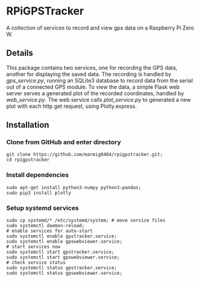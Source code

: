 # RPiGPSTracker

A collection of services to record and view gps data on a Raspberry Pi Zero W.

## Details

This package contains two services, one for recording the GPS data, another for displaying the saved data. The recording is handled by *gps_service.py*, running an SQLite3 database to record data from the serial out of a connected GPS module. To view the data, a simple Flask web server serves a generated plot of the recorded coordinates, handled by *web_service.py*. The web service calls *plot_service.py* to generated a new plot with each http get request, using Plotly.express.

## Installation

### Clone from GitHub and enter directory

    git clone https://github.com/marmig0404/rpigpstracker.git;
    cd rpigpstracker

### Install dependencies

    sudo apt-get install python3-numpy python3-pandas;
    sudo pip3 install plotly

### Setup systemd services

    sudo cp systemd/* /etc/systemd/system; # move service files
    sudo systemctl daemon-reload;
    # enable services for auto-start
    sudo systemctl enable gpstracker.service;
    sudo systemctl enable gpswebviewer.service;
    # start services now
    sudo systemctl start gpstracker.service;
    sudo systemctl start gpswebviewer.service;
    # check service status
    sudo systemctl status gpstracker.service;
    sudo systemctl status gpswebviewer.service;
